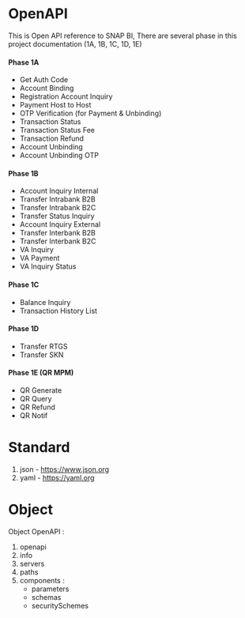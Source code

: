 # OpenAPI

This is Open API reference to SNAP BI,
There are several phase in this project documentation (1A, 1B, 1C, 1D, 1E)

#### Phase 1A
- Get Auth Code
- Account Binding
- Registration Account Inquiry
- Payment Host to Host
- OTP Verification (for Payment & Unbinding)
- Transaction Status
- Transaction Status Fee
- Transaction Refund
- Account Unbinding
- Account Unbinding OTP 

#### Phase 1B
- Account Inquiry Internal
- Transfer Intrabank B2B
- Transfer Intrabank B2C
- Transfer Status Inquiry
- Account Inquiry External
- Transfer Interbank B2B
- Transfer Interbank B2C
- VA Inquiry
- VA Payment
- VA Inquiry Status

#### Phase 1C
- Balance Inquiry
- Transaction History List

#### Phase 1D
- Transfer RTGS
- Transfer SKN

#### Phase 1E (QR MPM)
- QR Generate 
- QR Query
- QR Refund
- QR Notif


# Standard
1. json - https://www.json.org
2. yaml - https://yaml.org


# Object
Object OpenAPI :
1. openapi
2. info
3. servers
4. paths
5. components : 
    - parameters
    - schemas
    - securitySchemes
